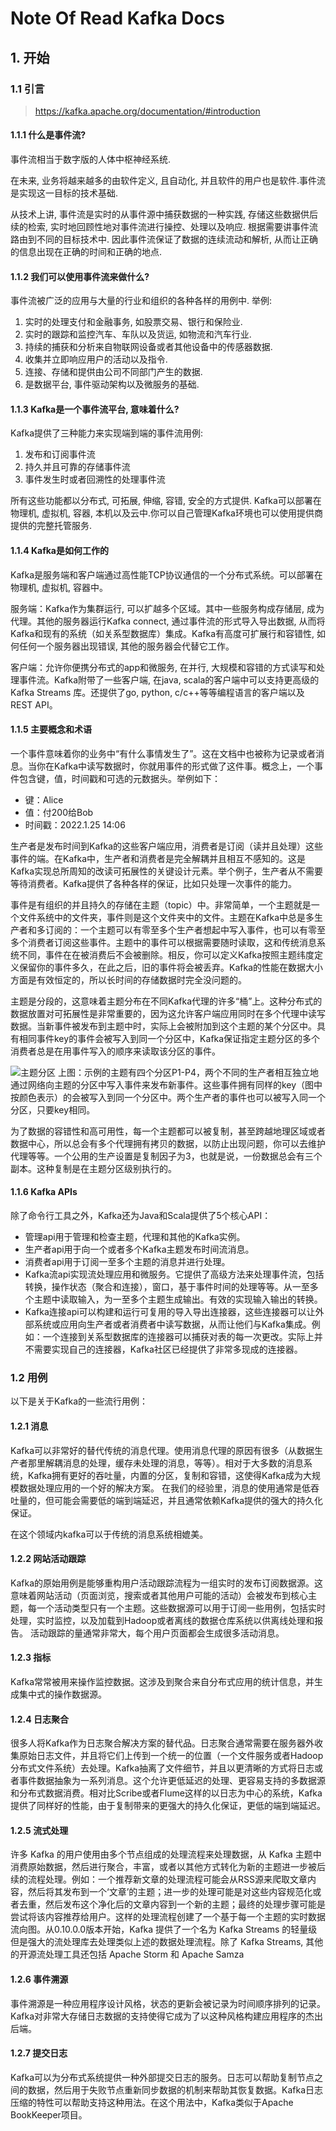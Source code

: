 # Note Of Read Kafka Docs

## 1. 开始

### 1.1 引言

> https://kafka.apache.org/documentation/#introduction

#### 1.1.1 什么是事件流?

事件流相当于数字版的人体中枢神经系统.

在未来, 业务将越来越多的由软件定义, 且自动化, 并且软件的用户也是软件.事件流是实现这一目标的技术基础.

从技术上讲, 事件流是实时的从事件源中捕获数据的一种实践, 存储这些数据供后续的检索, 实时地回顾性地对事件流进行操控、处理以及响应. 根据需要讲事件流路由到不同的目标技术中. 因此事件流保证了数据的连续流动和解析, 从而让正确的信息出现在正确的时间和正确的地点.

#### 1.1.2 我们可以使用事件流来做什么?

事件流被广泛的应用与大量的行业和组织的各种各样的用例中. 举例:

1. 实时的处理支付和金融事务, 如股票交易、银行和保险业.
1. 实时的跟踪和监控汽车、车队以及货运, 如物流和汽车行业.
1. 持续的捕获和分析来自物联网设备或者其他设备中的传感器数据.
1. 收集并立即响应用户的活动以及指令.
1. 连接、存储和提供由公司不同部门产生的数据.
1. 是数据平台, 事件驱动架构以及微服务的基础.

#### 1.1.3 Kafka是一个事件流平台, 意味着什么?

Kafka提供了三种能力来实现端到端的事件流用例:

1. 发布和订阅事件流
1. 持久并且可靠的存储事件流
1. 事件发生时或者回溯性的处理事件流

所有这些功能都以分布式, 可拓展, 伸缩, 容错, 安全的方式提供. Kafka可以部署在物理机, 虚拟机, 容器, 本机以及云中.你可以自己管理Kafka环境也可以使用提供商提供的完整托管服务.

#### 1.1.4 Kafka是如何工作的

Kafka是服务端和客户端通过高性能TCP协议通信的一个分布式系统。可以部署在物理机, 虚拟机, 容器中。

服务端：Kafka作为集群运行, 可以扩越多个区域。其中一些服务构成存储层, 成为代理。其他的服务器运行Kafka connect, 通过事件流的形式导入导出数据, 从而将Kafka和现有的系统（如关系型数据库）集成。Kafka有高度可扩展行和容错性, 如何任何一个服务器出现错误, 其他的服务器会代替它工作。

客户端：允许你便携分布式的app和微服务, 在并行, 大规模和容错的方式读写和处理事件流。Kafka附带了一些客户端, 在java, scala的客户端中可以支持更高级的 Kafka Streams 库。还提供了go, python, c/c++等等编程语言的客户端以及REST API。

#### 1.1.5 主要概念和术语

一个事件意味着你的业务中“有什么事情发生了”。这在文档中也被称为记录或者消息。当你在Kafka中读写数据时，你就用事件的形式做了这件事。概念上，一个事件包含键，值，时间戳和可选的元数据头。举例如下：

- 键：Alice
- 值：付200给Bob
- 时间戳：2022.1.25 14:06

生产者是发布时间到Kafka的这些客户端应用，消费者是订阅（读并且处理）这些事件的端。在Kafka中，生产者和消费者是完全解耦并且相互不感知的。这是Kafka实现总所周知的改读可拓展性的关键设计元素。举个例子，生产者从不需要等待消费者。Kafka提供了各种各样的保证，比如只处理一次事件的能力。

事件是有组织的并且持久的存储在主题（topic）中。非常简单，一个主题就是一个文件系统中的文件夹，事件则是这个文件夹中的文件。主题在Kafka中总是多生产者和多订阅的：一个主题可以有零至多个生产者想起中写入事件，也可以有零至多个消费者订阅这些事件。主题中的事件可以根据需要随时读取，这和传统消息系统不同，事件在在被消费后不会被删除。相反，你可以定义Kafka按照主题纬度定义保留你的事件多久，在此之后，旧的事件将会被丢弃。Kafka的性能在数据大小方面是有效恒定的，所以长时间的存储数据时完全没问题的。

主题是分段的，这意味着主题分布在不同Kafka代理的许多“桶”上。这种分布式的数据放置对可拓展性是非常重要的，因为这允许客户端应用同时在多个代理中读写数据。当新事件被发布到主题中时，实际上会被附加到这个主题的某个分区中。具有相同事件key的事件会被写入到同一个分区中，Kafka保证指定主题分区的多个消费者总是在用事件写入的顺序来读取该分区的事件。

![主题分区](https://kafka.apache.org/images/streams-and-tables-p1_p4.png)
上图：示例的主题有四个分区P1-P4，两个不同的生产者相互独立地通过网络向主题的分区中写入事件来发布新事件。这些事件拥有同样的key（图中按颜色表示）的会被写入到同一个分区中。两个生产者的事件也可以被写入同一个分区，只要key相同。

为了数据的容错性和高可用性，每一个主题都可以被复制，甚至跨越地理区域或者数据中心，所以总会有多个代理拥有拷贝的数据，以防止出现问题，你可以去维护代理等等。一个公用的生产设置是复制因子为3，也就是说，一份数据总会有三个副本。这种复制是在主题分区级别执行的。


#### 1.1.6 Kafka APIs
除了命令行工具之外，Kafka还为Java和Scala提供了5个核心API：
- 管理api用于管理和检查主题，代理和其他的Kafka实例。
- 生产者api用于向一个或者多个Kafka主题发布时间流消息。
- 消费者api用于订阅一至多个主题的消息并进行处理。
- Kafka流api实现流处理应用和微服务。它提供了高级方法来处理事件流，包括转换，操作状态（聚合和连接），窗口，基于事件时间的处理等等。从一至多个主题中读取输入，为一至多个主题生成输出。有效的实现输入输出的转换。
- Kafka连接api可以构建和运行可复用的导入导出连接器，这些连接器可以让外部系统或应用向生产者或者消费者中读写数据，从而让他们与Kafka集成。例如：一个连接到关系型数据库的连接器可以捕获对表的每一次更改。实际上并不需要实现自己的连接器，Kafka社区已经提供了非常多现成的连接器。

### 1.2 用例
以下是关于Kafka的一些流行用例：

#### 1.2.1 消息
Kafka可以非常好的替代传统的消息代理。使用消息代理的原因有很多（从数据生产者那里解耦消息的处理，缓存未处理的消息，等等）。相对于大多数的消息系统，Kafka拥有更好的吞吐量，内置的分区，复制和容错，这使得Kafka成为大规模数据处理应用的一个好的解决方案。
在我们的经验里，消息的使用通常是低吞吐量的，但可能会需要低的端到端延迟，并且通常依赖Kafka提供的强大的持久化保证。

在这个领域内kafka可以于传统的消息系统相媲美。

#### 1.2.2 网站活动跟踪
Kafka的原始用例是能够重构用户活动跟踪流程为一组实时的发布订阅数据源。这意味着网站活动（页面浏览，搜索或者其他用户可能的活动）会被发布到核心主题，每一个活动类型只有一个主题。这些数据源可以用于订阅一些用例，包括实时处理，实时监控，以及加载到Hadoop或者离线的数据仓库系统以供离线处理和报告。
活动跟踪的量通常非常大，每个用户页面都会生成很多活动消息。

#### 1.2.3 指标
Kafka常常被用来操作监控数据。这涉及到聚合来自分布式应用的统计信息，并生成集中式的操作数据源。

#### 1.2.4 日志聚合
很多人将Kafka作为日志聚合解决方案的替代品。日志聚合通常需要在服务器外收集原始日志文件，并且将它们上传到一个统一的位置（一个文件服务或者Hadoop分布式文件系统）去处理。Kafka抽离了文件细节，并且以更清晰的方式将日志或者事件数据抽象为一系列消息。这个允许更低延迟的处理、更容易支持的多数据源和分布式数据消费。相对比Scribe或者Flume这样的以日志为中心的系统，Kafka提供了同样好的性能，由于复制带来的更强大的持久化保证，更低的端到端延迟。

#### 1.2.5 流式处理
许多 Kafka 的用户使用由多个节点组成的处理流程来处理数据，从 Kafka 主题中消费原始数据，然后进行聚合，丰富，或者以其他方式转化为新的主题进一步被后续的流程处理。例如：一个推荐新文章的处理流程可能会从RSS源来爬取文章内容，然后将其发布到一个‘文章’的主题；进一步的处理可能是对这些内容规范化或者去重，然后发布这个净化后的文章内容到一个新的主题；最终的处理步骤可能是尝试将该内容推荐给用户。这样的处理流程创建了一个基于每一个主题的实时数据流向图。从0.10.0.0版本开始，Kafka 提供了一个名为 Kafka Streams 的轻量级但是强大的流处理库去处理类似上述的数据处理流程。除了 Kafka Streams, 其他的开源流处理工具还包括 Apache Storm 和 Apache Samza
#### 1.2.6 事件溯源
事件溯源是一种应用程序设计风格，状态的更新会被记录为时间顺序排列的记录。Kafka对非常大存储日志数据的支持使得它成为了以这种风格构建应用程序的杰出后端。
#### 1.2.7 提交日志
Kafka可以为分布式系统提供一种外部提交日志的服务。日志可以帮助复制节点之间的数据，然后用于失败节点重新同步数据的机制来帮助其恢复数据。Kafka日志压缩的特性可以帮助支持这种用法。在这个用法中，Kafka类似于Apache BookKeeper项目。
